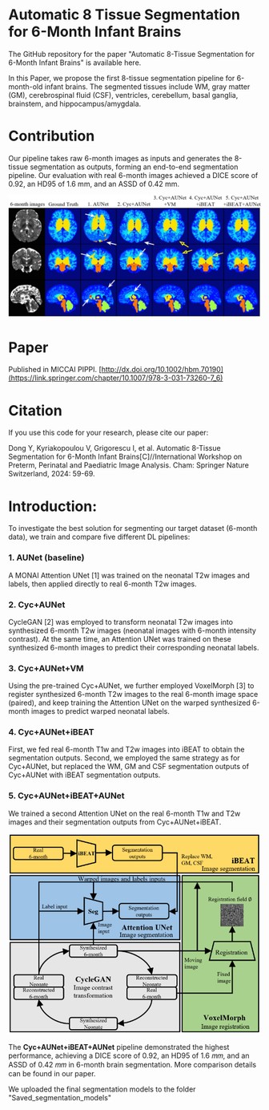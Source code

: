 # Automatic 8 Tissue Segmentation for 6-Month Infant Brains
The GitHub repository for the paper "Automatic 8-Tissue Segmentation for 6-Month Infant Brains" is available here.

In this Paper, we propose the first 8-tissue segmentation pipeline for 6-month-old infant brains. The segmented tissues include WM, gray matter (GM), cerebrospinal fluid (CSF), ventricles, cerebellum, basal ganglia, brainstem, and hippocampus/amygdala.

# Contribution
Our pipeline takes raw 6-month images as inputs and generates the 8-tissue segmentation as outputs, forming an end-to-end segmentation pipeline. Our evaluation with real 6-month images achieved a DICE score of 0.92, an HD95 of 1.6 mm, and an ASSD of 0.42 mm.

![image](https://github.com/YilanDong19/Automatic_8_Tissue_Segmentation_for_6_Month_Infant_Brains/blob/3af626cafa3a7eb473c2df85c5db51a30166044d/Graph/graph.png)

# Paper

Published in MICCAI PIPPI. [http://dx.doi.org/10.1002/hbm.70190](https://link.springer.com/chapter/10.1007/978-3-031-73260-7_6)

# Citation
If you use this code for your research, please cite our paper:

Dong Y, Kyriakopoulou V, Grigorescu I, et al. Automatic 8-Tissue Segmentation for 6-Month Infant Brains[C]//International Workshop on Preterm, Perinatal and Paediatric Image Analysis. Cham: Springer Nature Switzerland, 2024: 59-69.

# Introduction: 
To investigate the best solution for segmenting our target dataset (6-month data), we train and compare five different DL pipelines:

### 1. AUNet (baseline)

A MONAI Attention UNet [1] was trained on the neonatal T2w images and labels, then applied directly to real 6-month T2w images.

### 2. Cyc+AUNet

CycleGAN [2] was employed to transform neonatal T2w images into synthesized 6-month T2w images (neonatal images with 6-month intensity contrast). At the same time, an Attention UNet was trained on these synthesized 6-month images to predict their corresponding neonatal labels.

### 3. Cyc+AUNet+VM

Using the pre-trained Cyc+AUNet, we further employed VoxelMorph [3] to register synthesized 6-month T2w images to the real 6-month image space (paired), and keep training the Attention UNet on the warped synthesized 6-month images to predict warped neonatal labels.

### 4. Cyc+AUNet+iBEAT

First, we fed real 6-month T1w and T2w images into iBEAT to obtain the segmentation outputs. Second, we employed the same strategy as for Cyc+AUNet, but replaced the WM, GM and CSF segmentation outputs of Cyc+AUNet with iBEAT segmentation outputs.


### 5. Cyc+AUNet+iBEAT+AUNet

We trained a second Attention UNet on the real 6-month T1w and T2w images and their segmentation outputs from Cyc+AUNet+iBEAT.

![image](https://github.com/YilanDong19/Automatic_8_Tissue_Segmentation_for_6_Month_Infant_Brains/blob/33eb9812af6597e26ad48b20724a1b224234a305/Graph/pipelines.png)


The **Cyc+AUNet+iBEAT+AUNet** pipeline demonstrated the highest performance, achieving a DICE score of 0.92, an HD95 of 1.6 𝑚𝑚, and an ASSD of 0.42 𝑚𝑚 in 6-month brain segmentation. More comparison details can be found in our paper.


We uploaded the final segmentation models to the folder "Saved_segmentation_models"

